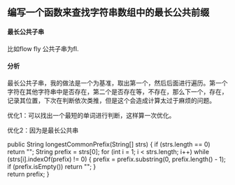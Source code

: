 ## 编写一个函数来查找字符串数组中的最长公共前缀 

#### 最长公共子串

比如flow fly 公共子串为fl.

#### 分析

最长公共子串，我的做法是一个为基准，取出第一个，然后后面进行遍历。第一个字符在其他字符串中是否存在，第二个是否存在等，不存在，那么下一个，存在，记录其位置，下次在判断依次类推，但是这个会造成计算太过于麻烦的问题。

优化1：可以找出一个最短的单词进行判断，这样算一次优化。

优化2：因为是最长公共串

public String longestCommonPrefix(String[] strs) {
   if (strs.length == 0) return "";
   String prefix = strs[0];
   for (int i = 1; i < strs.length; i++)
       while (strs[i].indexOf(prefix) != 0) {
           prefix = prefix.substring(0, prefix.length() - 1);
           if (prefix.isEmpty()) return "";
       }        
   return prefix;
}